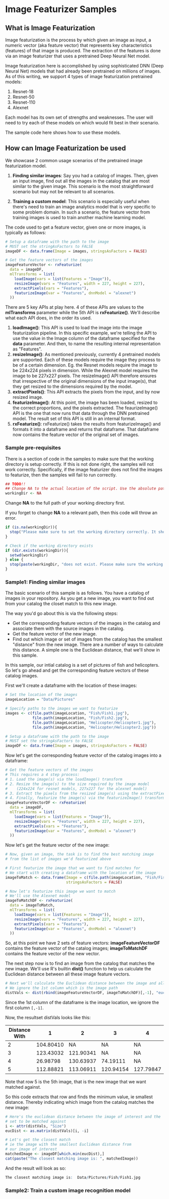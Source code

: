 # Image Featurizer Samples

## What is Image Featurization

Image featurization is the process by which given an image as input, a numeric vector (aka feature vector) that represents key characteristics (features) of that image is produced. The extraction of the features is done via an image featurizer that uses a pretrained Deep Neural Net model. 

Image featurization here is accomplished by using sophisticated DNN (Deep Neural Net) models that had already been pretrained on millions of images. As of this writing, we support 4 types of image featurization pretrained models:
1. Resnet-18
1. Resnet-50
1. Resnet-110
1. Alexnet

Each model has its own set of strengths and weaknesses. The user will need to try each of these models on which would fit best in their scenario.

The sample code here shows how to use these models.

## How can Image Featurization be used

We showcase 2 common usage scenarios of the pretrained image featurization model.
1. **Finding similar images**: Say you had a catalog of images. Then, given an input image, find out all the images in the catalog that are most similar to the given image. This scenario is the most straightforward scenario but may not be relevant to all scenarios.

2. **Training a custom model**: This scenario is especially useful when there's need to train an image analytics model that is very specific to some problem domain. In such a scenario, the feature vector from training images is used to train another machine learning model.

The code used to get a feature vector, given one or more images, is typically as follows:

```R
# Setup a dataframe with the path to the image
# MUST set the stringAsFactors to FALSE
imageDF <- data.frame(Image = images, stringsAsFactors = FALSE)

# Get the feature vectors of the images
imageFeatureVector <- rxFeaturize(
  data = imageDF,
  mlTransforms = list(
    loadImage(vars = list(Features = "Image")),
    resizeImage(vars = "Features", width = 227, height = 227),
    extractPixels(vars = "Features"),
    featurizeImage(var = "Features", dnnModel = "alexnet")   
  ))
```

There  are 5 key APIs at play here. 4 of these APIs are values to the **mlTransforms** parameter while the 5th API is **rxFeaturize()**. We'll describe what each API does, in the order its used.
1. **loadImage()**: This API is used to load the image into the image featurization pipeline. In this specific example, we're telling the API to use the value in the Image column of the dataframe specified for the **data** parameter. And then, to name the resulting internal representation as "Features".
1. **resizeImage()**: As mentioned previously, currently 4 pretrained models are supported. Each of these models require the image they process to be of a certain dimension. Eg. the Resnet models require the image to be 224x224 pixels in dimension. While the Alexnet model requires the image to be 227x227 pixels. The resizeImage() API therefore ensures that irrespective of the original dimensions of the input image(s), that they get resized to the dimensions required by the model.
1. **extractPixels()**: This API extracts the pixels from the input, and by now resized image.
1. **featurizeImage()**: At this point, the image has been loaded, resized to the correct proportions, and the pixels extracted. The feaurizeImage() API is the one that now runs that data through the DNN pretrained model. The result set of this API is still in an internal format.
1. **rxFeaturize()**: rxFeaturize() takes the results from featurizeImage() and formats it into a dataframe and returns that dataframe. That dataframe now contains the feature vector of the original set of images.

### Sample pre-requisites

There is a section of code in the samples to make sure that the working directory is setup correctly. If this is not done right, the samples will not work correctly. Specifically, if the image featurizer does not find the images to featurize, then the samples will fail to run correctly.

```R
## TODO!! 
## Change NA to the actual location of the script. Use the absolute path.
workingDir <- NA
```
Change **NA** to the full path of your working directory first.

If you forget to change **NA** to a relevant path, then this code will throw an error.

```R
if (is.na(workingDir)){
  stop("Please make sure to set the working directory correctly. It should be the location of the script.")
}

# Check if the working directory exists
if (dir.exists(workingDir)){
  setwd(workingDir) 
} else {
  stop(paste(workingDir, "does not exist. Please make sure the working directory is correct."))
}
```

### Sample1: Finding similar images
The basic scenario of this sample is as follows. You have a catalog of images in your repository. As you get a new image, you want to find out from your catalog the closet match to this new image.

The way you'd go about this is via the following steps:
- Get the corresponding feature vectors of the images in the catalog and associate them with the source images in the catalog.
- Get the feature vector of the new image.
- Find out which image or set of images from the catalog has the smallest "distance" from the new image. There are a number of ways to calculate this distance. A simple one is the Euclidean distance, that we'll show in this sample.

In this sample, our intial catalog is a set of pictures of fish and helicopters. So let's go ahead and get the corresponding feature vectors of these catalog images.

First we'll create a dataframe with the location of these images:

```R
# Set the location of the images
imageLocation = "Data/Pictures"

# Specify paths to the images we want to featurize
images <- c(file.path(imageLocation, "Fish/Fish1.jpg"), 
            file.path(imageLocation, "Fish/Fish2.jpg"), 
            file.path(imageLocation, "Helicopter/Helicopter1.jpg"),
            file.path(imageLocation, "Helicopter/Helicopter2.jpg"))

# Setup a dataframe with the path to the image
# MUST set the stringAsFactors to FALSE
imageDF <- data.frame(Image = images, stringsAsFactors = FALSE)
```

Now let's get the corresponding feature vector of the catalog images into a dataframe:

```R
# Get the feature vectors of the images
# This requires a 4 step process:
# 1. Load the image(s) via the loadImage() transform
# 2. Resize the image(s) to the size required by the image model 
#    (224x224 for resnet models, 227x227 for the alexnet model)
# 3. Extract the pixels from the resized image(s) using the extractPixel() transform
# 4. Finally, featurize the image(s) via the featurizeImage() transform
imageFeatureVectorDF <- rxFeaturize(
  data = imageDF,
  mlTransforms = list(
    loadImage(vars = list(Features = "Image")),
    resizeImage(vars = "Features", width = 227, height = 227),
    extractPixels(vars = "Features"),
    featurizeImage(var = "Features", dnnModel = "alexnet")   
  ))
```

Now let's get the feature vector of the new image:

```R
# Now, given an image, the task is to find the best matching image 
# from the list of images we'd featurized above

# First featurize the image that we want to find matches for
# We start with creating a dataframe with the location of the image
imageToMatch <- data.frame(Image = c(file.path(imageLocation, "Fish/Fish4.jpg")), 
                           stringsAsFactors = FALSE)

# Now let's featurize this image we want to match
# We'll use the Alexnet model
imageToMatchDF <- rxFeaturize(
  data = imageToMatch,
  mlTransforms = list(
    loadImage(vars = list(Features = "Image")),
    resizeImage(vars = "Features", width = 227, height = 227),
    extractPixels(vars = "Features"),
    featurizeImage(var = "Features", dnnModel = "alexnet")   
  ))
```

So, at this point we have 2 sets of feature vectors: **imageFeatureVectorDF** contains the feature vector of the catalog images; **imageToMatchDF** contains the feature vector of the new vector.

The next step now is to find an image from the catalog that matches the new image. We'll use R's builtin **dist()** function to help us calculate the Euclidean distance between all these image feature vectors.

```R  
# Next we'll calculate the Euclidean distance between the image and all the other images
# We ignore the 1st column which is the image path
distVals <- dist(rbind(imageFeatureVectorDF, imageToMatchDF)[,-1], "euclidean")
```

Since the 1st column of the dataframe is the image location, we ignore the first column ```[,-1]```.

Now, the resultset distVals looks like this:

Distance With | 1 | 2 | 3 | 4 
--|---|---|---|---
2 | 104.80410 | NA | NA | NA                             
3 | 123.43032 | 121.90341 | NA | NA                  
4 | 26.98798 | 130.63937 | 74.19111 | NA          
5 | 112.88821 | 113.06911 | 120.94154 | 127.79847

Note that row 5 is the 5th image, that is the new image that we want matched against.

So this code extracts that row and finds the minimum value, ie smallest distance. Thereby indicating which image from the catalog matches the new image:

```R
# Here's the euclidean distance between the image of interest and the
# set to be matched against
i <- attr(distVals, "Size")
eucDist <- as.matrix(distVals)[i, -i]

# Let's get the closest match
# ie the image with the smallest Euclidean distance from 
# our image of interest
matchedImage <- imageDF[which.min(eucDist),]
cat(paste("The closest matching image is: ", matchedImage))
```

And the result will look as so:

```R
The closest matching image is:  Data/Pictures/Fish/Fish1.jpg
```

### Sample2: Train a custom image recognition model
